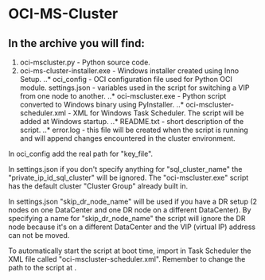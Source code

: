 # OCI-MS-Cluster

## In the archive you will find:

1. oci-mscluster.py - Python source code.
2. oci-ms-cluster-installer.exe - Windows installer created using Inno Setup.
..* oci_config - OCI configuration file used for Python OCI module.
settings.json - variables used in the script for switching a VIP from one node to another.
..* oci-mscluster.exe - Python script converted to Windows binary using PyInstaller.
..* oci-mscluster-scheduler.xml - XML for Windows Task Scheduler. The script will be added at Windows startup.
..* README.txt - short description of the script.
..* error.log - this file will be created when the script is running and will append changes encountered in the cluster environment.

In oci_config add the real path for "key_file".

In settings.json if you don't specify anything for "sql_cluster_name" the "private_ip_id_sql_cluster" will be ignored. The "oci-mscluster.exe" script has the default cluster "Cluster Group" already built in.

In settings.json "skip_dr_node_name" will be used if you have a DR setup (2 nodes on one DataCenter and one DR node on a different DataCenter). By specifying a name for "skip_dr_node_name" the script will ignore the DR node because it's on a different DataCenter and the VIP (virtual IP) address can not be moved.

To automatically start the script at boot time, import in Task Scheduler the XML file called "oci-mscluster-scheduler.xml". Remember to change the path to the script at <Command></Command>.